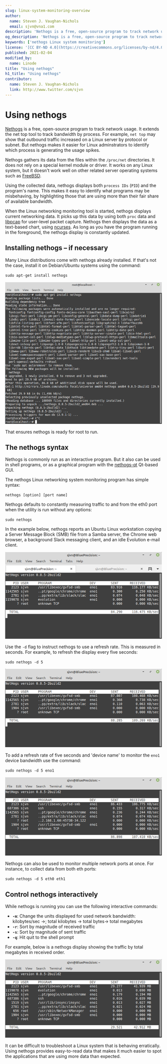 ```yaml
---
slug: linux-system-monitoring-overview
author:
  name: Steven J. Vaughan-Nichols
  email: sjvn@vna1.com
description: 'Nethogs is a free, open-source program to track network usage. It extends the net top tool to track bandwidth by process. Here&#39;s how to install and use it.'
og_description: 'Nethogs is a free, open-source program to track network usage. It extends the net top tool to track bandwidth by process. Here&#39;s how to install and use it.'
keywords: ['nethogs Linux system monitoring']
license: '[CC BY-ND 4.0](https://creativecommons.org/licenses/by-nd/4.0)'
published: 2021-02-04
modified_by:
  name: Linode
title: "Using nethogs"
h1_title: "Using nethogs"
contributor:
  name: Steven J. Vaughan-Nichols
  link: http://www.twitter.com/sjvn
---
```


# Using nethogs

[Nethogs](https://github.com/raboof/nethogs) is a free, open-source program to track network usage. It extends the net top tool to track bandwidth by process. For example, `net top` may show that outbound traffic increased on a Linux server by protocol or subnet. But nethogs makes it easier for Linux adminstrators to identify which process is generating the usage spikes.

Nethogs gathers its data from the files within the `/proc/net` directories. It does not rely on a special kernel module or driver. It works on any Linux system, but it doesn&#39;t work well on other related server operating systems such as [FreeBSD](https://www.freebsd.org/).

Using the collected data, nethogs displays both `process IDs` (`PID`) and the program&#39;s name. This makes it easy to identify what programs may be misbehaving, by highlighting those that are using more than their fair share of available bandwidth.

When the Linux networking monitoring tool is started, nethogs displays current networking data. It picks up this data by using both `proc` data and [libpcap](https://man7.org/linux/man-pages/man3/libcap.3.html) for user-level packet capture. Nethogs then displays the data as a text-based chart, using [ncurses](https://linux.die.net/man/3/ncurses). As long as you have the program running in the foreground, the nethogs display is constantly updated.

## Installing nethogs – if necessary

Many Linux distributions come with nethogs already installed. If that&#39;s not the case, install it on Debian/Ubuntu systems using the command:

`sudo apt-get install nethogs`

![sudo apt-get install nethogs](nethogs_01.png)

That ensures nethogs is ready for root to run.

## The nethogs syntax

Nethogs is commonly run as an interactive program. But it also can be used in shell programs, or as a graphical program with the [nethogs-qt](http://slist.lilotux.net/linux/nethogs-qt/index_en.html) Qt-based GUI.

The nethogs Linux networking system monitoring program has simple syntax:

`nethogs [option] [port name]`

Nethogs defaults to constantly measuring traffic to and from the eth0 port when the utility is run without any options:

`sudo nethogs`

In the example below, nethogs reports an Ubuntu Linux workstation copying a Server Message Block (SMB) file from a Samba server, the Chrome web browser, a background Slack messaging client, and an idle Evolution e-mail client.

![sudo nethogs](nethogs_02.png)

Use the `-d` flag to instruct nethogs to use a refresh rate. This is measured in seconds. For example, to refresh the display every five seconds:

`sudo nethogs -d 5`

![sudo nethogs -d 5](nethogs_03.png)

To add a refresh rate of five seconds and &#39;device name&#39; to monitor the `eno1` device bandwidth use the command:

`sudo nethogs -d 5 eno1`

![sudo nethogs -d 5 eno1](nethogs_04.png)

Nethogs can also be used to monitor multiple network ports at once. For instance, to collect data from both eth ports:

`sudo nethogs -d 5 eth0 eth1`

## Control nethogs interactively

While nethogs is running you can use the following interactive commands:

- **`-m`**: Change the units displayed for used network bandwidth: kilobytes/sec ->; total kilobytes -> total bytes-> total megabytes
- **`-r`**: Sort by magnitude of received traffic
- **`-s`**: Sort by magnitude of sent traffic
- **`-q`**: Hit quit to the shell prompt

For example, below is a nethogs display showing the traffic by total megabytes in received order.

![nethogs display showing the traffic by total megabytes in received order](nethogs_05.png)

It can be difficult to troubleshoot a Linux system that is behaving erratically. Using nethogs provides easy-to-read data that makes it much easier to spot the applications that are using more data than expected.
